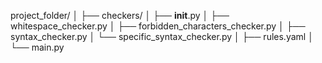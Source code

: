 project_folder/
│
├── checkers/
│   ├── __init__.py
│   ├── whitespace_checker.py
│   ├── forbidden_characters_checker.py
│   ├── syntax_checker.py
│   └── specific_syntax_checker.py
│
├── rules.yaml
│
└── main.py